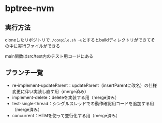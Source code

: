 # bptree-nvm

## 実行方法

cloneしたリポジトリで`./compile.sh -u`とするとbuildディレクトリができてその中に実行ファイルができる

main関数はsrc/test内のテスト用コードにある

## ブランチ一覧

- re-implement-updateParent：updateParent（insertParentに改名）の仕様変更に伴い実装し直す用（merge済み）
- implement-delete：deleteを実装する用（merge済み）
- test-single-thread：シングルスレッドでの動作確認用コードを追加する用（merge済み）
- concurrent：HTMを使って並行化する用（merge済み）
